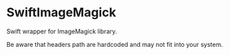 # SwiftImageMagick
Swift wrapper for ImageMagick library. 

Be aware that headers path are hardcoded and may not fit into your system. 